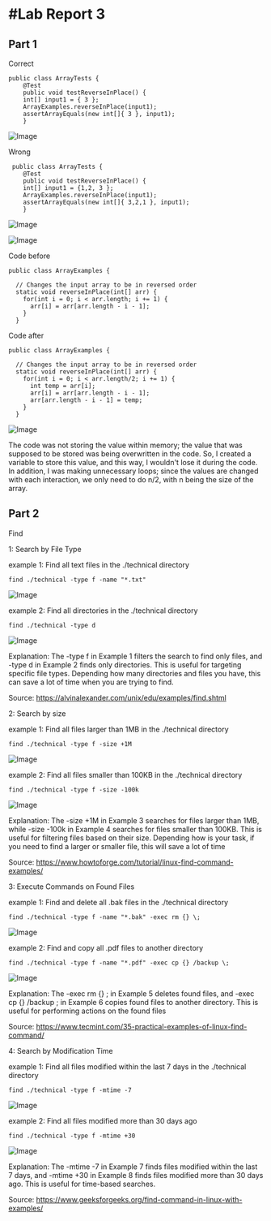 #Lab Report 3
=========
Part 1
-------
Correct
```
public class ArrayTests {
	@Test 
	public void testReverseInPlace() {
    int[] input1 = { 3 };
    ArrayExamples.reverseInPlace(input1);
    assertArrayEquals(new int[]{ 3 }, input1);
	}
```

![Image](phlab3.1.png)


Wrong
```
 public class ArrayTests {
	@Test 
	public void testReverseInPlace() {
    int[] input1 = {1,2, 3 };
    ArrayExamples.reverseInPlace(input1);
    assertArrayEquals(new int[]{ 3,2,1 }, input1);
	}
```

![Image](phlab3.2.png)

![Image](phlab3.3.png)


Code before
```
public class ArrayExamples {

  // Changes the input array to be in reversed order
  static void reverseInPlace(int[] arr) {
    for(int i = 0; i < arr.length; i += 1) {
      arr[i] = arr[arr.length - i - 1];
    }
  }
```
  
Code after
```
public class ArrayExamples {

  // Changes the input array to be in reversed order
  static void reverseInPlace(int[] arr) {
    for(int i = 0; i < arr.length/2; i += 1) {
      int temp = arr[i];
      arr[i] = arr[arr.length - i - 1];
      arr[arr.length - i - 1] = temp;
    }
  }
```

![Image](phlab3.4.png)

The code was not storing the value within memory; the value that was supposed to be stored was being overwritten in the code. So, I created a variable to store this value, and this way, I wouldn't lose it during the code. In addition, I was making unnecessary loops; since the values are changed with each interaction, we only need to do n/2, with n being the size of the array.

Part 2
-------
Find

1: Search by File Type

example 1: Find all text files in the ./technical directory
```
find ./technical -type f -name "*.txt"
```
![Image](ph30.png)

example 2: Find all directories in the ./technical directory
```
find ./technical -type d
```
![Image](ph31.png)

Explanation: The -type f in Example 1 filters the search to find only files, and -type d in Example 2 finds only directories. This is useful for targeting specific file types. Depending how many directories and files you have, this can save a lot of time when you are trying to find.

Source: https://alvinalexander.com/unix/edu/examples/find.shtml

2: Search by size

example 1: Find all files larger than 1MB in the ./technical directory
```
find ./technical -type f -size +1M
```
![Image](ph32.png)

example 2: Find all files smaller than 100KB in the ./technical directory
```
find ./technical -type f -size -100k
```
![Image](ph33.png)

Explanation: The -size +1M in Example 3 searches for files larger than 1MB, while -size -100k in Example 4 searches for files smaller than 100KB. This is useful for filtering files based on their size. Depending how is your task, if you need to find a larger or smaller file, this will save a lot of time

Source: https://www.howtoforge.com/tutorial/linux-find-command-examples/

3: Execute Commands on Found Files

example 1: Find and delete all .bak files in the ./technical directory
```
find ./technical -type f -name "*.bak" -exec rm {} \;
```

![Image](phfind3.1.png)

example 2: Find and copy all .pdf files to another directory
```
find ./technical -type f -name "*.pdf" -exec cp {} /backup \;
```
![Image](phfind3.2.png)

Explanation: The -exec rm {} \; in Example 5 deletes found files, and -exec cp {} /backup \; in Example 6 copies found files to another directory. This is useful for performing actions on the found files

Source: https://www.tecmint.com/35-practical-examples-of-linux-find-command/

4: Search by Modification Time 

example 1: Find all files modified within the last 7 days in the ./technical directory
```
find ./technical -type f -mtime -7
```
![Image](ph36.png)

example 2: Find all files modified more than 30 days ago
```
find ./technical -type f -mtime +30
```
![Image](ph37.png)

Explanation: The -mtime -7 in Example 7 finds files modified within the last 7 days, and -mtime +30 in Example 8 finds files modified more than 30 days ago. This is useful for time-based searches.

Source: https://www.geeksforgeeks.org/find-command-in-linux-with-examples/

